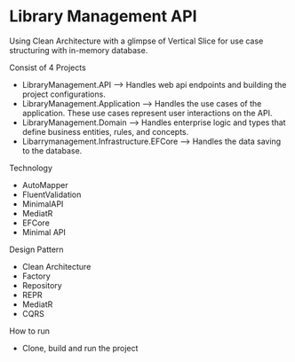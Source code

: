 # Library Management API
Using Clean Architecture with a glimpse of Vertical Slice for use case structuring with in-memory database.

Consist of 4 Projects
 - LibraryManagement.API --> Handles web api endpoints and building the project configurations.
 - LibraryManagement.Application --> Handles the use cases of the application. These use cases represent user interactions on the API.
 - LibraryManagement.Domain --> Handles enterprise logic and types that define business entities, rules, and concepts.
 - Libarrymanagement.Infrastructure.EFCore --> Handles the data saving to the database.

Technology
- AutoMapper
- FluentValidation
- MinimalAPI
- MediatR
- EFCore
- Minimal API

Design Pattern
- Clean Architecture
- Factory
- Repository
- REPR
- MediatR
- CQRS

How to run
- Clone, build and run the project

